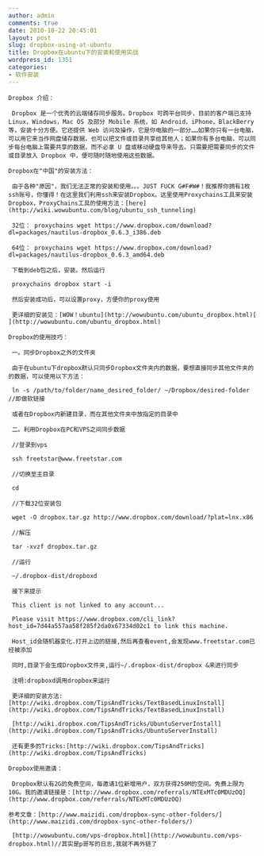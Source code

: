 ```yaml
---
author: admin
comments: true
date: 2010-10-22 20:45:01
layout: post
slug: dropbox-using-at-ubuntu
title: Dropbox在ubuntu下的安装和使用实战
wordpress_id: 1351
categories:
- 软件安装
---
```


	Dropbox 介绍：

	 Dropbox 是一个优秀的云端储存同步服务。Dropbox 可跨平台同步，目前的客户端已支持 Linux，Windows，Mac OS 及部分 Mobile 系统，如 Android，iPhone，BlackBerry等，安装十分方便。它还提供 Web 访问及操作，它是你电脑的一部分……如果你只有一台电脑，可以用它来当作网盘储存数据，也可以把文件或目录共享给其他人；如果你有多台电脑，可以同步每台电脑上需要共享的数据，而不必拿 U 盘或移动硬盘导来导去。只需要把需要同步的文件或目录放入 Dropbox 中，便可随时随地使用这些数据。

	Dropbox在"中国"的安装方法：

	 由于各种"原因"，我们无法正常的安装和使用。。。JUST FUCK G#F#W#！我推荐你拥有1枚ssh账号，你懂得！在这里我们利用ssh来安装Dropbox。这里使用Proxychains工具来安装Dropbox，ProxyChains工具的使用方法：[here](http://wiki.wowubuntu.com/blog/ubuntu_ssh_tunneling)

	 32位： proxychains wget https://www.dropbox.com/download?dl=packages/nautilus-dropbox_0.6.3_i386.deb

	 64位： proxychains wget https://www.dropbox.com/download?dl=packages/nautilus-dropbox_0.6.3_amd64.deb

	 下载到deb包之后，安装。然后运行

	 proxychains dropbox start -i  

	 然后安装成功后，可以设置proxy，方便你的proxy使用

	 更详细的安装见：[WOW！ubuntu](http://wowubuntu.com/ubuntu_dropbox.html)[ ](http://wowubuntu.com/ubuntu_dropbox.html)

	Dropbox的使用技巧：

	 一。同步Dropbox之外的文件夹

	 由于在ubuntu下dropbox默认只同步Dropbox文件夹内的数据，要想直接同步其他文件夹的的数据，可以使用以下方法：

	 ln -s /path/to/folder/name_desired_folder/ ~/Dropbox/desired-folder //即做软链接

	 或者在Dropbox内新建目录，而在其他文件夹中放指定的目录中

	 二。利用Dropbox在PC和VPS之间同步数据

	 //登录到vps

	 ssh freetstar@www.freetstar.com

	 //切换至主目录

	 cd  

	 //下载32位安装包

	 wget -O dropbox.tar.gz http://www.dropbox.com/download/?plat=lnx.x86

	 //解压

	 tar -xvzf dropbox.tar.gz  

	 //运行

	 ~/.dropbox-dist/dropboxd

	 接下来提示

	 This client is not linked to any account...

	 Please visit https://www.dropbox.com/cli_link?host_id=7d44a557aa58f285f2da0x67334d02c1 to link this machine.

	 Host_id会随机器变化.打开上边的链接,然后再查看event,会发现www.freetstar.com已经被添加

	 同时,目录下会生成Dropbox文件夹,运行~/.dropbox-dist/dropbox &来进行同步

	 注明:dropboxd调用dropbox来运行

	 更详细的安装方法:[http://wiki.dropbox.com/TipsAndTricks/TextBasedLinuxInstall](http://wiki.dropbox.com/TipsAndTricks/TextBasedLinuxInstall)

	 [http://wiki.dropbox.com/TipsAndTricks/UbuntuServerInstall](http://wiki.dropbox.com/TipsAndTricks/UbuntuServerInstall)

	 还有更多的Tricks:[http://wiki.dropbox.com/TipsAndTricks](http://wiki.dropbox.com/TipsAndTricks)

	Dropbox使用邀请：

	 Dropbox默认有2G的免费空间，每邀请1位新增用户，双方获得250M的空间。免费上限为10G。我的邀请链接是：[http://www.dropbox.com/referrals/NTExMTc0MDUzOQ](http://www.dropbox.com/referrals/NTExMTc0MDUzOQ)

	参考文章：[http://www.maizidi.com/dropbox-sync-other-folders/](http://www.maizidi.com/dropbox-sync-other-folders/)

	 [http://wowubuntu.com/vps-dropbox.html](http://wowubuntu.com/vps-dropbox.html)//其实是p哥写的日志,我就不再外链了

